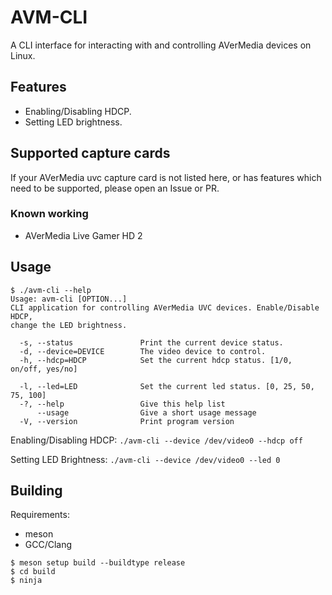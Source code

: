 # AVM-CLI

A CLI interface for interacting with and controlling AVerMedia devices on Linux.

## Features

- Enabling/Disabling HDCP.
- Setting LED brightness.

## Supported capture cards

If your AVerMedia uvc capture card is not listed here, or has features which need to be supported,
please open an Issue or PR.

### Known working
- AVerMedia Live Gamer HD 2

## Usage

```
$ ./avm-cli --help
Usage: avm-cli [OPTION...] 
CLI application for controlling AVerMedia UVC devices. Enable/Disable HDCP,
change the LED brightness.

  -s, --status               Print the current device status.
  -d, --device=DEVICE        The video device to control.
  -h, --hdcp=HDCP            Set the current hdcp status. [1/0, on/off, yes/no]
                            
  -l, --led=LED              Set the current led status. [0, 25, 50, 75, 100]
  -?, --help                 Give this help list
      --usage                Give a short usage message
  -V, --version              Print program version

```

Enabling/Disabling HDCP: `./avm-cli --device /dev/video0 --hdcp off`

Setting LED Brightness: `./avm-cli --device /dev/video0 --led 0`


## Building

Requirements:
- meson
- GCC/Clang

```
$ meson setup build --buildtype release
$ cd build
$ ninja
```
